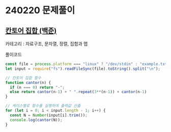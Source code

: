 # 240220 문제풀이

## [칸토어 집합 (백준)](https://www.acmicpc.net/problem/4779)

카테고리 : 자료구조, 문자열, 정렬, 집합과 맵

풀이코드
```js
const file = process.platform === "linux" ? "/dev/stdin" : "example.txt";
let input = require("fs").readFileSync(file).toString().split("\n");

// 칸토어 집합 함수
function cantor(n) {
  if (n === 0) return "-";
  else return cantor(n-1) + " ".repeat(3**(n-1)) + cantor(n-1)
}

// 케이스별로 함수를 실행하여 출력값 산출
for (let i = 0; i < input.length - 1; i++) {
  const N = Number(input[i].trim());
  console.log(cantor(N));
}
```